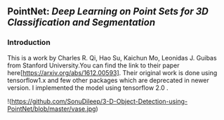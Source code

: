 ## PointNet: *Deep Learning on Point Sets for 3D Classification and Segmentation*
### Introduction
This is a work by Charles R. Qi, Hao Su, Kaichun Mo, Leonidas J. Guibas from Stanford University.You can find the link to their paper here[https://arxiv.org/abs/1612.00593]. Their original work is done using tensorflow1.x and few other packages which are deprecated in newer version. I implemented the model using tensorflow 2.0 .

!(https://github.com/SonuDileep/3-D-Object-Detection-using-PointNet/blob/master/vase.jpg)

